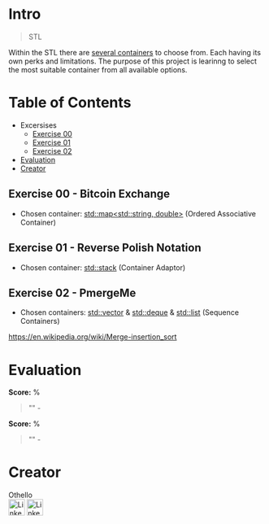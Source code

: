 # Intro
> STL

Within the STL there are [several containers](https://en.cppreference.com/w/cpp/container) to choose from. Each having its own perks and limitations. The purpose of this project is learinng to select the most suitable container from all available options.

# Table of Contents
- Excersises
  - [Exercise 00](#exercise-00---bitcoin-exchange)
  - [Exercise 01](#exercise-01---reverse-polish-notation)
  - [Exercise 02](#exercise-02---pmergeme)
- [Evaluation](#evaluation)
- [Creator](#creator)

## Exercise 00 - Bitcoin Exchange
- Chosen container: [std::map<std::string, double>](https://en.cppreference.com/w/cpp/container/map) (Ordered Associative Container)

## Exercise 01 - Reverse Polish Notation
- Chosen container: [std::stack<double>](https://en.cppreference.com/w/cpp/container/stack) (Container Adaptor)

## Exercise 02 - PmergeMe
- Chosen containers: [std::vector](https://en.cppreference.com/w/cpp/container/vector) & [std::deque](https://en.cppreference.com/w/cpp/container/deque) & [std::list](https://en.cppreference.com/w/cpp/container/list) (Sequence Containers)

https://en.wikipedia.org/wiki/Merge-insertion_sort

# Evaluation
**Score:** %
> ""
> 		- 

**Score:** %
> ""
> 		- 

# Creator
Othello<br>
[<img alt="LinkedIn" height="32px" src="https://github.githubassets.com/images/modules/logos_page/GitHub-Mark.png" target="_blank" />](https://github.com/OthelloPlusPlus)
[<img alt="LinkedIn" height="32px" src="https://upload.wikimedia.org/wikipedia/commons/thumb/c/ca/LinkedIn_logo_initials.png/600px-LinkedIn_logo_initials.png" target="_blank" />](https://nl.linkedin.com/in/orlando-hengelmolen)
